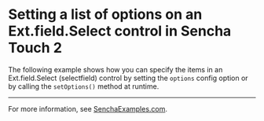 # Setting a list of options on an Ext.field.Select control in Sencha Touch 2 #

The following example shows how you can specify the items in an Ext.field.Select (selectfield) control by setting the `options` config option or by calling the `setOptions()` method at runtime.

---

For more information, see [SenchaExamples.com](http://senchaexamples.com/2012/03/19/setting-a-list-of-options-on-an-ext-field-select-control-in-sencha-touch-2/).

